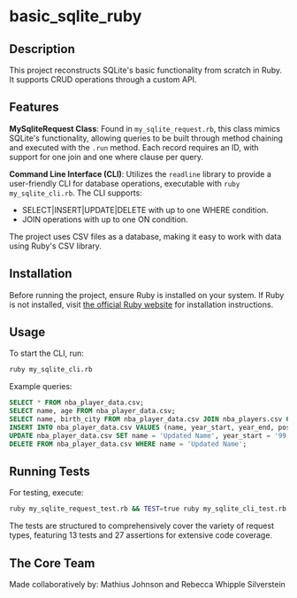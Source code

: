 # basic_sqlite_ruby

## Description

This project reconstructs SQLite's basic functionality from scratch in Ruby. It supports CRUD operations through a custom API.

## Features

**MySqliteRequest Class**: Found in `my_sqlite_request.rb`, this class mimics SQLite's functionality, allowing queries to be built through method chaining and executed with the `.run` method. Each record requires an ID, with support for one join and one where clause per query.
  
**Command Line Interface (CLI)**: Utilizes the `readline` library to provide a user-friendly CLI for database operations, executable with `ruby my_sqlite_cli.rb`. The CLI supports:
  - SELECT|INSERT|UPDATE|DELETE with up to one WHERE condition.
  - JOIN operations with up to one ON condition.

The project uses CSV files as a database, making it easy to work with data using Ruby's CSV library.

## Installation

Before running the project, ensure Ruby is installed on your system. If Ruby is not installed, visit [the official Ruby website](https://www.ruby-lang.org/en/downloads/) for installation instructions.

## Usage

To start the CLI, run:
```bash
ruby my_sqlite_cli.rb
```

Example queries:
```sql
SELECT * FROM nba_player_data.csv;
SELECT name, age FROM nba_player_data.csv;
SELECT name, birth_city FROM nba_player_data.csv JOIN nba_players.csv ON name=Player;
INSERT INTO nba_player_data.csv VALUES (name, year_start, year_end, position, height, weight, birth_date, college);
UPDATE nba_player_data.csv SET name = 'Updated Name', year_start = '99' WHERE name = 'Original Name';
DELETE FROM nba_player_data.csv WHERE name = 'Updated Name';
```

## Running Tests

For testing, execute:
```bash
ruby my_sqlite_request_test.rb && TEST=true ruby my_sqlite_cli_test.rb
```
The tests are structured to comprehensively cover the variety of request types, featuring 13 tests and 27 assertions for extensive code coverage.

## The Core Team
Made collaboratively by:
Mathius Johnson and Rebecca Whipple Silverstein

